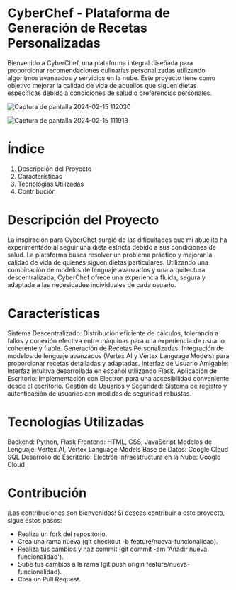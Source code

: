 # CyberChef - Plataforma de Generación de Recetas Personalizadas
Bienvenido a CyberChef, una plataforma integral diseñada para proporcionar recomendaciones culinarias personalizadas utilizando algoritmos avanzados y servicios en la nube. Este proyecto tiene como objetivo mejorar la calidad de vida de aquellos que siguen dietas específicas debido a condiciones de salud o preferencias personales.

![Captura de pantalla 2024-02-15 112030](https://github.com/LuisRosado/modularcyberchef/assets/140114139/cf5b86eb-0927-40ec-86b3-3a1a88509d3b)

![Captura de pantalla 2024-02-15 111913](https://github.com/LuisRosado/modularcyberchef/assets/140114139/ec9c5cfe-b1cd-45d0-833b-4689cf3e6700)

# Índice
1. Descripción del Proyecto
2. Características
3. Tecnologías Utilizadas
4. Contribución

# Descripción del Proyecto
La inspiración para CyberChef surgió de las dificultades que mi abuelito ha experimentado al seguir una dieta estricta debido a sus condiciones de salud. La plataforma busca resolver un problema práctico y mejorar la calidad de vida de quienes siguen dietas particulares. Utilizando una combinación de modelos de lenguaje avanzados y una arquitectura descentralizada, CyberChef ofrece una experiencia fluida, segura y adaptada a las necesidades individuales de cada usuario.

# Características
Sistema Descentralizado: Distribución eficiente de cálculos, tolerancia a fallos y conexión efectiva entre máquinas para una experiencia de usuario coherente y fiable.
Generación de Recetas Personalizadas: Integración de modelos de lenguaje avanzados (Vertex AI y Vertex Language Models) para proporcionar recetas detalladas y adaptadas.
Interfaz de Usuario Amigable: Interfaz intuitiva desarrollada en español utilizando Flask.
Aplicación de Escritorio: Implementación con Electron para una accesibilidad conveniente desde el escritorio.
Gestión de Usuarios y Seguridad: Sistema de registro y autenticación de usuarios con medidas de seguridad robustas.

# Tecnologías Utilizadas
Backend: Python, Flask
Frontend: HTML, CSS, JavaScript
Modelos de Lenguaje: Vertex AI, Vertex Language Models
Base de Datos: Google Cloud SQL
Desarrollo de Escritorio: Electron
Infraestructura en la Nube: Google Cloud

# Contribución
¡Las contribuciones son bienvenidas! Si deseas contribuir a este proyecto, sigue estos pasos:
- Realiza un fork del repositorio.
- Crea una rama nueva (git checkout -b feature/nueva-funcionalidad).
- Realiza tus cambios y haz commit (git commit -am 'Añadir nueva funcionalidad').
- Sube tus cambios a la rama (git push origin feature/nueva-funcionalidad).
- Crea un Pull Request.


